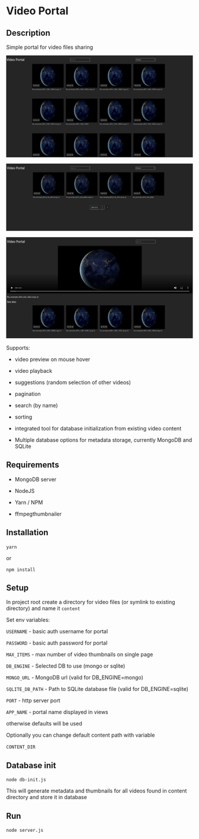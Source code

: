 # Video Portal

## Description

Simple portal for video files sharing

![alt text](images/portal.png "Portal screenshot")

![alt text](images/portal2.png "Portal screenshot")

![alt text](images/portal3.png "Portal screenshot")


Supports:

* video preview on mouse hover

* video playback

* suggestions (random selection of other videos)

* pagination

* search (by name)

* sorting

* integrated tool for database initialization from existing     video content

* Multiple database options for metadata storage, currently MongoDB and SQLite

## Requirements


* MongoDB server

* NodeJS

* Yarn / NPM

* ffmpegthumbnailer

## Installation

    yarn

or

    npm install

## Setup

In project root create a directory for video files (or symlink to existing directory) and name it `content`

Set env variables:

`USERNAME` - basic auth username for portal

`PASSWORD` - basic auth password for portal

`MAX_ITEMS` - max number of video thumbnails on single page

`DB_ENGINE` - Selected DB to use (mongo or sqlite)

`MONGO_URL` - MongoDB url (valid for DB_ENGINE=mongo)

`SQLITE_DB_PATH` - Path to SQLite database file (valid for DB_ENGINE=sqlite)

`PORT` - http server port

`APP_NAME` - portal name displayed in views

otherwise defaults will be used

Optionally you can change default content path with variable

`CONTENT_DIR`


## Database init


    node db-init.js


This will generate metadata and thumbnails for all videos found in content directory and store it in database

## Run

    node server.js

